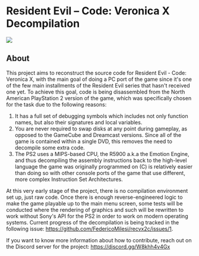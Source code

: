 # Resident Evil – Code: Veronica X Decompilation

<img src="https://i.imgur.com/xj2ujPy.jpeg"/>

## About

This project aims to reconstruct the source code for Resident Evil - Code: Veronica X, with the main goal of doing a PC port of the game since it's one of the few main installments of the Resident Evil series that hasn't received one yet. To achieve this goal, code is being disassembled from the North American PlayStation 2 version of the game, which was specifically chosen for the task due to the following reasons:

1) It has a full set of debugging symbols which includes not only function names, but also their signatures and local variables.
2) You are never required to swap disks at any point during gameplay, as opposed to the GameCube and Dreamcast versions. Since all of the game is contained within a single DVD, this removes the need to decompile some extra code.  
3) The PS2 uses a MIPS-based CPU, the R5900 a.k.a the Emotion Engine, and thus decompiling the assembly instructions back to the high-level language the game was originally programmed on (C) is relatively easier than doing so with other console ports of the game that use different, more complex Instruction Set Architectures.

At this very early stage of the project, there is no compilation environment set up, just raw code. Once there is enough reverse-engineered logic to make the game playable up to the main menu screen, some tests will be conducted where the rendering of graphics and such will be rewritten to work without Sony's API for the PS2 in order to work on modern operating systems. Current progress of the decompilation is being tracked in the following issue: https://github.com/FedericoMilesi/recvx2c/issues/1. 

If you want to know more information about how to contribute, reach out on the Discord server for the project: https://discord.gg/W8khh4v4Gx
